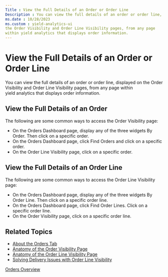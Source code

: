 ```yaml
---
Title : View the Full Details of an Order or Order Line
Description : You can view the full details of an order or order line, displayed on
ms.date : 10/28/2023
ms.custom : yield-analytics-ui
the Order Visibility and Order Line Visibility pages, from any page
within yield analytics that displays order information.
---
```



# View the Full Details of an Order or Order Line



You can view the full details of an order or order line, displayed on
the Order Visibility and Order Line Visibility pages, from any page
within yield analytics that displays order information.



## View the Full Details of an Order

The following are some common ways to access the Order Visibility page:

- On the Orders Dashboard page, display any of the three widgets By
  Order. Then click on a specific order.
- On the Orders Dashboard page, click Find
  Orders and click on a specific order.
- On the Order Line Visibility page, click on a specific order.




## View the Full Details of an Order Line

The following are some common ways to access the Order Line Visibility
page:

- On the Orders Dashboard page, display any of the three widgets By
  Order Line. Then click on a specific order line.
- On the Orders Dashboard page, click Find
  Order Lines. Click on a specific order line.
- On the Order Visibility page, click on a specific order line.




## Related Topics




- <a href="about-the-orders-tab.md" class="xref">About the Orders
  Tab</a>
- <a href="anatomy-of-the-order-visibility-page.md" class="xref">Anatomy
  of the Order Visibility Page</a>
- <a href="anatomy-of-the-order-line-visibility-page.md"
  class="xref">Anatomy of the Order Line Visibility Page</a>
- <a href="solving-delivery-issues-with-order-line-visibility.md"
  class="xref">Solving Delivery Issues with Order Line Visibility</a>


<a href="orders-overview.md" class="link">Orders
Overview</a>







